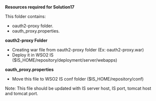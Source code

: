 
**Resources required for Solution17**

This folder contains:

- oauth2-proxy folder.
- oauth_proxy.properties.

**oauth2-proxy Folder**

- Creating war file from oauth2-proxy folder (Ex: oauth2-proxy.war)
- Deploy it in WSO2 IS ($IS_HOME/repository/deployment/server/webapps)

**oauth_proxy.properties**

- Move this file to WSO2 IS conf folder ($IS_HOME/repository/conf)

Note: This file should be updated with IS server host, IS port, tomcat host and tomcat port.
